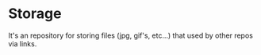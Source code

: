# Storage
It's an repository for storing files (jpg, gif's, etc...) that used by other repos via links.
